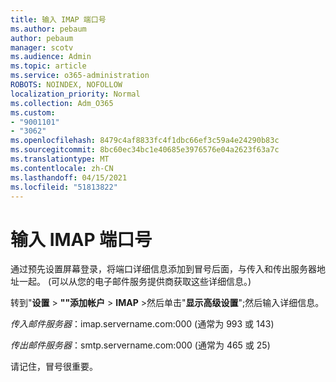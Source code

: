 ```yaml
---
title: 输入 IMAP 端口号
ms.author: pebaum
author: pebaum
manager: scotv
ms.audience: Admin
ms.topic: article
ms.service: o365-administration
ROBOTS: NOINDEX, NOFOLLOW
localization_priority: Normal
ms.collection: Adm_O365
ms.custom:
- "9001101"
- "3062"
ms.openlocfilehash: 8479c4af8833fc4f1dbc66ef3c59a4e24290b83c
ms.sourcegitcommit: 8bc60ec34bc1e40685e3976576e04a2623f63a7c
ms.translationtype: MT
ms.contentlocale: zh-CN
ms.lasthandoff: 04/15/2021
ms.locfileid: "51813822"
---
```

# <a name="enter-imap-port-numbers"></a>输入 IMAP 端口号

通过预先设置屏幕登录，将端口详细信息添加到冒号后面，与传入和传出服务器地址一起。  (可以从您的电子邮件服务提供商获取这些详细信息。)  

转到"**设置**  >  **""添加帐户**  >  **IMAP** >然后单击"**显示高级设置**";然后输入详细信息。 

*传入邮件服务器*：imap.servername.com:000 (通常为 993 或 143)  

*传出邮件服务器*：smtp.servername.com:000 (通常为 465 或 25)  

请记住，冒号很重要。 
